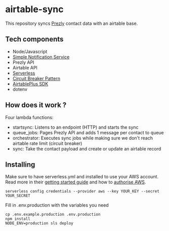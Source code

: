 # airtable-sync

This repository syncs [Prezly](https://www.prezly.com) contact data with an airtable base.

## Tech components

* Node/Javascript
* [Simple Notification Service](https://aws.amazon.com/sns/)
* Prezly API
* Airtable API
* [Serverless](https://www.serverless.com/framework/docs/)
* [Circuit Breaker Pattern](https://github.com/digitalbase/lambda-circuitbreaker-node)
* [AirtablePlus SDK](https://airtable-plus.js.org/)
* dotenv

##  How does it work ?

Four lambda functions:

* startsync: Listens to an endpoint (HTTP) and starts the sync
* queue_jobs: Pages Prezly API and adds 1 message per contact to queue
* orchestrator: Executes sync jobs while making sure we don't reach airtable rate limit (circuit breaker)
* sync: Take the contact payload and create or update an airtable record

## Installing

Make sure to have serverless.yml and installed to use your AWS account. Read more in their [getting started guide](https://www.serverless.com/framework/docs/getting-started/) and how to [authorise AWS](https://www.serverless.com/framework/docs/providers/aws/guide/credentials/).

```
serverless config credentials --provider aws --key YOUR_KEY --secret YOUR_SECRET
```

Fill in .env.production with the variables  you need

```
cp .env.example.production .env.production
npm install
NODE_ENV=production sls deploy
```
